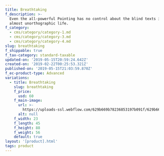 ```yaml
---
title: Breathtaking
f_description: >-
  Even the all-powerful Pointing has no control about the blind texts it is an
  almost unorthographic life.
f_category:
  - cms/category/category-1.md
  - cms/category/category-3.md
  - cms/category/category-4.md
slug: breathtaking
f_shippable: true
f_tax-category: standard-taxable
updated-on: '2019-05-15T20:59:24.642Z'
created-on: '2019-02-22T00:25:53.321Z'
published-on: '2019-05-15T21:03:59.870Z'
f_ec-product-type: Advanced
variations:
  - title: Breathtaking
    slug: breathtaking
    f_price:
      usd: 60
    f_main-image:
      url: >-
        https://uploads-ssl.webflow.com/629b669b78236853197b091f/629b669b782368d84c7b099c_store-item-2.jpg
      alt: null
    f_width: 23
    f_length: 45
    f_height: 88
    f_weight: 56
    default: true
layout: '[product].html'
tags: product
---
```



